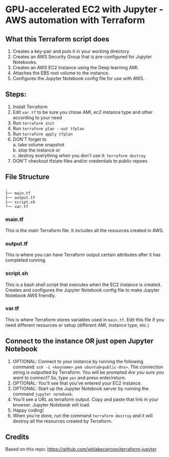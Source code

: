 # GPU-accelerated EC2 with Jupyter -  AWS automation with Terraform

## What this Terraform script does  
1. Creates a key-pair and puts it in your working directory.
1. Creates an AWS Security Group that is pre-configured for Jupyter Notebooks.
1. Creates an AWS EC2 Instance using the Deep learning AMI.
1. Attaches the EBS root volume to the instance.
1. Configures the Jupyter Notebook config file for use with AWS.

## Steps:
1. Install Terraform
2. Edit `var.tf` to be sure you chose AMI, ec2 instance type and other according to your need
3. Run `terraform init`
4. Run `terraform plan --out tfplan` 
5. Run `terraform apply tfplan`
6. DON'T forget to   
    a. take volume snapshot  
    b. stop the instance or  
    c. destroy everything when you don't use it: `terraform destroy`
7. DON'T checkout tfstate files and/or credentials to public repoes 

## File Structure
```
.
├── main.tf
├── output.tf
├── script.sh
└── var.tf
```

### main.tf
This is the *main* Terraform file. It includes all the resources created in AWS.

### output.tf
This is where you can have Terraform output certain attributes after it has completed running.

### script.sh
This is a bash shell script that executes when the EC2 instance is created. Creates and configures the Jupyter Notebook config file to make Jupyter Notebook AWS friendly.

### var.tf
This is where Terraform stores variables used in `main.tf`. Edit this file if you need different resources or setup (different AMI, instance type, etc.)

## Connect to the instance OR just open Jupyter Notebook
1. OPTIONAL: Connect to your instance by running the following command: `ssh -i <keyname>.pem ubuntu@<public-dns>`. The connection string is outputted by Terraform. You will be prompted *Are you sure you want to connect?* So, type `yes` and press enter/return.
1. OPTIONAL: You'll see that you've entered your EC2 instance.
1. OPTIONAL: Start up the Jupyter Notebook server by running the command `jupyter notebook`.
1. You'll see a URL as terraform output. Copy and paste that link in your browser. Jupyter Notebook will load.
1. Happy coding!
1. When you're done, run the command `terraform destroy` and it will destroy all the resources created by Terraform.

## Credits
Based on this repo: https://github.com/wblakecannon/terraform-jupyter
